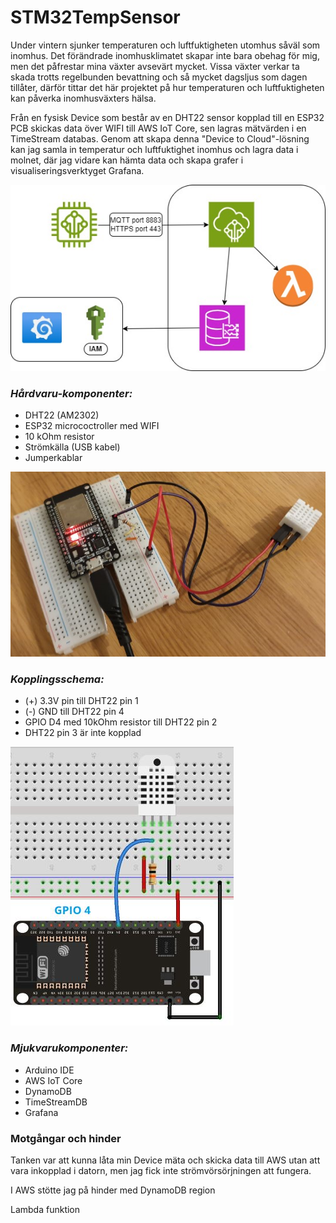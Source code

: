 # STM32TempSensor

Under vintern sjunker temperaturen och luftfuktigheten utomhus såväl som inomhus. Det förändrade inomhusklimatet skapar inte bara obehag för mig, men det påfrestar mina växter avsevärt mycket. Vissa växter verkar ta skada trotts regelbunden bevattning och så mycket dagsljus som dagen tillåter, därför tittar det här projektet på hur temperaturen och luftfuktigheten kan påverka inomhusväxters hälsa.

Från en fysisk Device som består av en DHT22 sensor kopplad till en ESP32 PCB skickas data över WIFI till AWS IoT Core, sen lagras mätvärden i en TimeStream databas. Genom att skapa denna "Device to Cloud"-lösning kan jag samla in temperatur och luftfuktighet inomhus och lagra data i molnet, där jag vidare kan hämta data och skapa grafer i visualiseringsverktyget Grafana. 

![Alt text](image-4.png)


### _Hårdvaru-komponenter:_

- DHT22 (AM2302)
- ESP32 micrococtroller med WIFI
- 10 kOhm resistor
- Strömkälla (USB kabel)
- Jumperkablar

![Alt text](image-3.png)

### _Kopplingsschema:_

- (+) 3.3V pin till DHT22 pin 1
- (-) GND till DHT22 pin 4
- GPIO D4 med 10kOhm resistor till DHT22 pin 2
- DHT22 pin 3 är inte kopplad

![Alt text](image-2.png)

### _Mjukvarukomponenter:_
- Arduino IDE
- AWS IoT Core
- DynamoDB
- TimeStreamDB
- Grafana


### Motgångar och hinder

Tanken var att kunna låta min Device mäta och skicka data till AWS utan att vara inkopplad i datorn, men jag fick inte strömvörsörjningen att fungera. 

I AWS stötte jag på hinder med DynamoDB region

Lambda funktion 